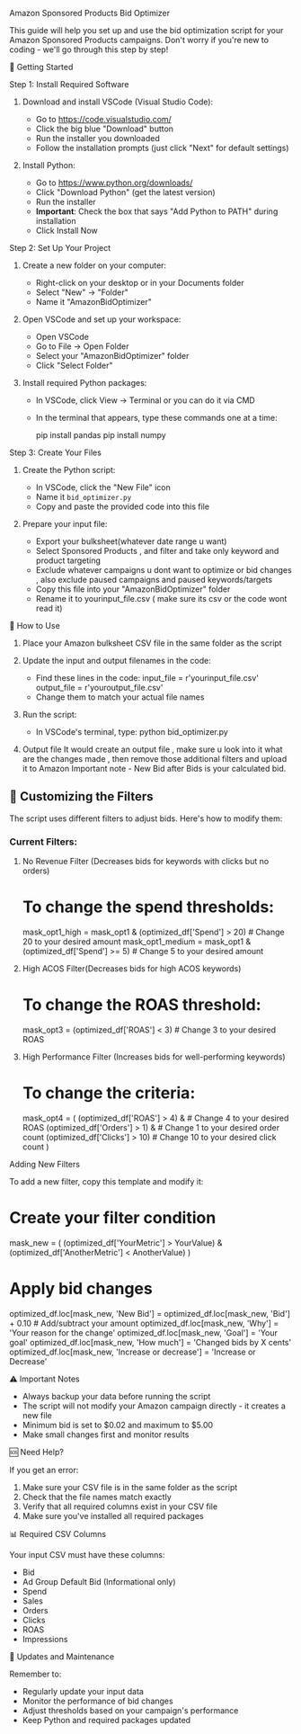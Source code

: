 Amazon Sponsored Products Bid Optimizer

This guide will help you set up and use the bid optimization script for your Amazon Sponsored Products campaigns. Don't worry if you're new to coding - we'll go through this step by step!

 🚀 Getting Started

Step 1: Install Required Software

1. Download and install VSCode (Visual Studio Code):
   - Go to https://code.visualstudio.com/
   - Click the big blue "Download" button
   - Run the installer you downloaded
   - Follow the installation prompts (just click "Next" for default settings)

2. Install Python:
   - Go to https://www.python.org/downloads/
   - Click "Download Python" (get the latest version)
   - Run the installer
   - **Important**: Check the box that says "Add Python to PATH" during installation
   - Click Install Now

Step 2: Set Up Your Project

1. Create a new folder on your computer:
   - Right-click on your desktop or in your Documents folder
   - Select "New" → "Folder"
   - Name it "AmazonBidOptimizer"

2. Open VSCode and set up your workspace:
   - Open VSCode
   - Go to File → Open Folder
   - Select your "AmazonBidOptimizer" folder
   - Click "Select Folder"

3. Install required Python packages:
   - In VSCode, click View → Terminal or you can do it via CMD
   - In the terminal that appears, type these commands one at a time:
     
     pip install pandas
     pip install numpy
     

Step 3: Create Your Files

1. Create the Python script:
   - In VSCode, click the "New File" icon
   - Name it `bid_optimizer.py`
   - Copy and paste the provided code into this file

2. Prepare your input file:
   - Export your bulksheet(whatever date range u want)
   - Select Sponsored Products , and filter and take only keyword and product targeting
   - Exclude whatever campaigns u dont want to optimize or bid changes , also exclude paused campaigns and paused keywords/targets
   - Copy this file into your "AmazonBidOptimizer" folder
   - Rename it to yourinput_file.csv ( make sure its csv or the code wont read it)

 📝 How to Use

1. Place your Amazon bulksheet CSV file in the same folder as the script
2. Update the input and output filenames in the code:
   - Find these lines in the code:
     input_file = r'yourinput_file.csv'
     output_file = r'youroutput_file.csv'
   - Change them to match your actual file names

3. Run the script:
   - In VSCode's terminal, type:
     python bid_optimizer.py

4. Output file
   It would create an output file , make sure u look into it what are the changes made , then remove those additional filters and upload it to Amazon
   Important note - New Bid after Bids is your calculated bid.
     

## 🔧 Customizing the Filters

The script uses different filters to adjust bids. Here's how to modify them:

### Current Filters:

1. No Revenue Filter (Decreases bids for keywords with clicks but no orders)
   # To change the spend thresholds:
   mask_opt1_high = mask_opt1 & (optimized_df['Spend'] > 20)     # Change 20 to your desired amount
   mask_opt1_medium = mask_opt1 & (optimized_df['Spend'] >= 5)   # Change 5 to your desired amount
   

2. High ACOS Filter(Decreases bids for high ACOS keywords)
   # To change the ROAS threshold:
   mask_opt3 = (optimized_df['ROAS'] < 3)   # Change 3 to your desired ROAS

3. High Performance Filter (Increases bids for well-performing keywords)
   # To change the criteria:
   mask_opt4 = (
       (optimized_df['ROAS'] > 4) &          # Change 4 to your desired ROAS
       (optimized_df['Orders'] > 1) &        # Change 1 to your desired order count
       (optimized_df['Clicks'] > 10)         # Change 10 to your desired click count
   )

 Adding New Filters

To add a new filter, copy this template and modify it:
# Create your filter condition
mask_new = (
    (optimized_df['YourMetric'] > YourValue) &
    (optimized_df['AnotherMetric'] < AnotherValue)
)
# Apply bid changes
optimized_df.loc[mask_new, 'New Bid'] = optimized_df.loc[mask_new, 'Bid'] + 0.10  # Add/subtract your amount
optimized_df.loc[mask_new, 'Why'] = 'Your reason for the change'
optimized_df.loc[mask_new, 'Goal'] = 'Your goal'
optimized_df.loc[mask_new, 'How much'] = 'Changed bids by X cents'
optimized_df.loc[mask_new, 'Increase or decrease'] = 'Increase or Decrease'


⚠️ Important Notes

- Always backup your data before running the script
- The script will not modify your Amazon campaign directly - it creates a new file
- Minimum bid is set to $0.02 and maximum to $5.00
- Make small changes first and monitor results

🆘 Need Help?

If you get an error:
1. Make sure your CSV file is in the same folder as the script
2. Check that the file names match exactly
3. Verify that all required columns exist in your CSV file
4. Make sure you've installed all required packages

📊 Required CSV Columns

Your input CSV must have these columns:
- Bid
- Ad Group Default Bid (Informational only)
- Spend
- Sales
- Orders
- Clicks
- ROAS
- Impressions

🔄 Updates and Maintenance

Remember to:
- Regularly update your input data
- Monitor the performance of bid changes
- Adjust thresholds based on your campaign's performance
- Keep Python and required packages updated
